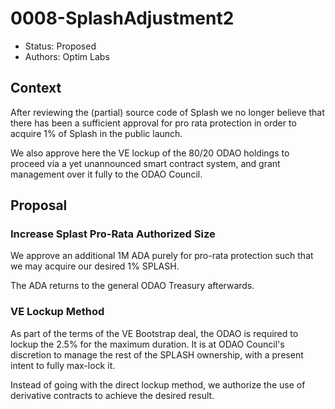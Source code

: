 # 0008-SplashAdjustment2

- Status: Proposed
- Authors: Optim Labs

## Context

After reviewing the (partial) source code of Splash we no longer believe that there has been a sufficient approval for pro rata protection in order to acquire 1% of Splash in the public launch. 

We also approve here the VE lockup of the 80/20 ODAO holdings to proceed via a yet unannounced smart contract system, and grant management over it fully to the ODAO Council.

## Proposal

### Increase Splast Pro-Rata Authorized Size

We approve an additional 1M ADA purely for pro-rata protection such that we may acquire our desired 1% SPLASH. 

The ADA returns to the general ODAO Treasury afterwards. 

### VE Lockup Method

As part of the terms of the VE Bootstrap deal, the ODAO is required to lockup the 2.5% for the maximum duration. It is at ODAO Council's discretion to manage the rest of the SPLASH ownership, with a present intent to fully max-lock it. 

Instead of going with the direct lockup method, we authorize the use of derivative contracts to achieve the desired result. 
